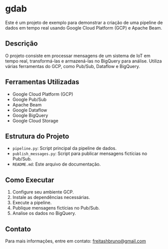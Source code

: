 # gdab

Este é um projeto de exemplo para demonstrar a criação de uma pipeline de dados em tempo real usando Google Cloud Platform (GCP) e Apache Beam.

## Descrição

O projeto consiste em processar mensagens de um sistema de IoT em tempo real, transformá-las e armazená-las no BigQuery para análise. Utiliza várias ferramentas do GCP, como Pub/Sub, Dataflow e BigQuery.

## Ferramentas Utilizadas

- Google Cloud Platform (GCP)
- Google Pub/Sub
- Apache Beam
- Google Dataflow
- Google BigQuery
- Google Cloud Storage

## Estrutura do Projeto

- `pipeline.py`: Script principal da pipeline de dados.
- `publish_messages.py`: Script para publicar mensagens fictícias no Pub/Sub.
- `README.md`: Este arquivo de documentação.

## Como Executar

1. Configure seu ambiente GCP.
2. Instale as dependências necessárias.
3. Execute a pipeline.
4. Publique mensagens fictícias no Pub/Sub.
5. Analise os dados no BigQuery.

## Contato

Para mais informações, entre em contato: freitashbruno@gmail.com
